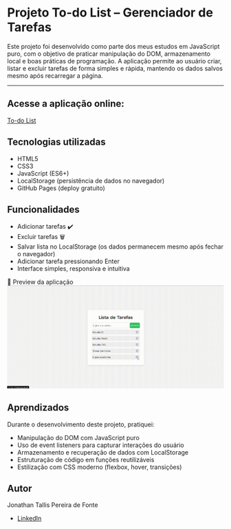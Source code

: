 # Projeto To-do List – Gerenciador de Tarefas

Este projeto foi desenvolvido como parte dos meus estudos em JavaScript puro, com o objetivo de praticar manipulação do DOM, armazenamento local e boas práticas de programação.
A aplicação permite ao usuário criar, listar e excluir tarefas de forma simples e rápida, mantendo os dados salvos mesmo após recarregar a página.

---

## Acesse a aplicação online:
[To-do List](https://jonathantallis.github.io/to-do-List/)

## Tecnologias utilizadas
- HTML5
- CSS3
- JavaScript (ES6+)
- LocalStorage (persistência de dados no navegador)
- GitHub Pages (deploy gratuito)

## Funcionalidades
- Adicionar tarefas ✔️
- Excluir tarefas 🗑️
- Salvar lista no LocalStorage (os dados permanecem mesmo após fechar o navegador)
- Adicionar tarefa pressionando Enter
- Interface simples, responsiva e intuitiva

📸 Preview da aplicação
![Preview To-do List](./assets/demo.gif)

## Aprendizados
Durante o desenvolvimento deste projeto, pratiquei:
- Manipulação do DOM com JavaScript puro
- Uso de event listeners para capturar interações do usuário
- Armazenamento e recuperação de dados com LocalStorage
- Estruturação de código em funções reutilizáveis
- Estilização com CSS moderno (flexbox, hover, transições)

## Autor
Jonathan Tallis Pereira de Fonte
- [LinkedIn](https://www.linkedin.com/in/jonathantallis/)
